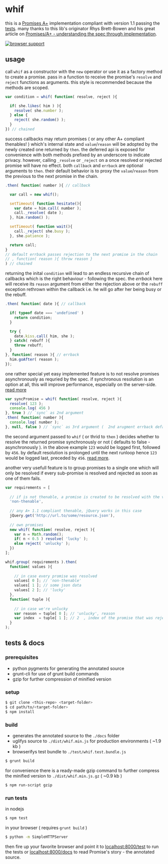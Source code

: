 
whif
====

this is a [Promises A+][3] implementation compliant with version 1.1 passing the [tests][2].
many thanks to this lib's originator Rhys Brett-Bowen and his great article on [Promises/A+ - understanding the spec through implementation][1].

[![browser support](https://ci.testling.com/espretto/whif.png)](https://ci.testling.com/espretto/whif)

[1]: http://modernjavascript.blogspot.de/2013/08/promisesa-understanding-by-doing.html
[2]: https://github.com/promises-aplus/promises-tests
[3]: http://promises-aplus.github.io/promises-spec/

usage
-----

call `whif` as a constructor with the `new` operator or use it as a factory method to create a promise. pass in a function to receive the promise's `resolve` and `reject` functions as arguments. this style is recommended because the methods are scoped.
```js
var condition = whif( function( resolve, reject ){

  if( she.likes( him ) ){
    resolve( she.number );
  } else {
    reject( she.random() );
  }
}) // chained
```
success callbacks may return promises ( or any other A+ compliant thenables! ) which's internal state and `value`/`reason` will be adopted by the newly created one returned by `then`. the deferred api is exposed for convenience with both methods prefixed by an underscore to indicate privacy. however, calling `_resolve` or `_reject` on a once resolved or rejected promise will have no effect. both `callback` and `errback` are optional arguments to `then`. their default behavior is to proxy the `value`/`reason` from the previous to the next promise in the chain.
```js
.then( function( number ){ // callback

  var call = new whif();

  setTimeout( function hesitate(){
    var date = him.call( number );
    call._resolve( date );
  }, him.random() );

  setTimeout( function wait(){
    call._reject( she.busy );
  }, she.patience );

  return call;
}
// default errback passes rejection to the next promise in the chain
// , function( reason ){ throw reason }
) // chained
```
returning the inital `condition` will lead to an endless recursive chain of callbacks which is the right behaviour - following the spec. the _errback_ here will receive its `reason` argument from either the rejection above or the `rebuff` exception rethrown within the callback i.e. he will go after her being busy or the rebuff.
```js
.then( function( date ){ // callback

  if( typeof date === 'undefined' )
    return condition;
  }

  try {
    date.kiss.call( him, she );
  } catch( rebuff ){
    throw rebuff;
  }
}, function( reason ){ // errback
  him.goAfter( reason );
});
```
one rather special yet easy implemented feature is to not resolve promises asynchronously as requried by the spec. if synchronous resolution is an option at all, this will improve performance, especially on the server-side. [read more][4]
```js
var syncPromise = whif( function( resolve, reject ){
  resolve( 123 );
  console.log( 456 )
}, true ) // `sync` as 2nd argument
.then( function( number ){
  console.log( number );
}, null, false ) // `sync` as 3rd argument (  2nd arugment errback defaults )
```
the second argument passed to `whif` ( or thrid to `then` ) decides whether to resolve the returned promise synchronously or not ( defaults to false - asynchronously ). in the above example `123` would be logged first, followed by `456`. by default resolution is prolonged until the next runloop hence `123` would be logged last, preceded by `456`.
[read more][4].

[4]: http://thanpol.as/javascript/promises-a-performance-hits-you-should-be-aware-of

another very usefull feature is to group promises to a single one which will only be resolved if every sub-promise is resolved and rejected as soon as one of them fails.
```js
var requirements = [
  
  // if is not thenable, a promise is created to be resolved with the value
  'non-thenable',
  
  // any A+ 1.1 compliant thenable, jQuery works in this case
  jQuery.get('http://url.to/some/resource.json'),
  
  // own promises
  new whif( function( resolve, reject ){
    var n = Math.random();
    if( n < 0.5 ) resolve( 'lucky' );
    else reject( 'unlucky' );
  })
];

whif.group( requirements ).then(
  function( values ){
    
    // in case every promise was resolved
    values[ 0 ]; // 'non-thenable'
    values[ 1 ]; // some json data
    values[ 2 ]; // 'lucky'
  },
  function( tuple ){
    
    // in case we're unlucky
    var reason = tuple[ 0 ]; // 'unlucky', reason
    var index  = tuple[ 1 ]; // 2  , index of the promise that was rejected
  }
);
```

tests & docs
------------

### prerequisites
- python pygments for generating the annotated source
- grunt-cli for use of grunt build commands
- gzip for further compression of minified version

### setup
```sh
$ git clone <this-repo> <target-folder>
$ cd path/to/<target-folder>
$ npm install
```

### build
- generates the annotated source to the `./docs` folder
- uglifys source to `./dist/whif.min.js` for production environments ( ~1.9 kb )
- browserifys test bundle to `./test/whif.test.bundle.js`
```sh
$ grunt build
```
for convenience there is a ready-made gzip command to further compress the minified version to `./dist/whif.min.js.gz` ( ~0.9 kb )
```sh
$ npm run-script gzip
```

### run tests
in nodejs
```sh
$ npm test
```
in your browser ( requires `grunt build` )
```sh
$ python -m SimpleHTTPServer
```
then fire up your favorite browser and point it to [localhost:8000/test](http://localhost:8000/test) to run the tests or [localhost:8000/docs](localhost:8000/docs/src/whif.js.html) to read Promise's story - the annotated source.